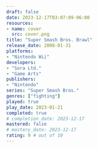 ```yaml
---
draft: false
date: 2023-12-17T03:07:09-06:00
resources:
- name: cover
  src: cover.png
title: "Super Smash Bros. Brawl"
release_date: 2008-01-31
platforms:
- "Nintendo Wii"
developers: 
- "Sora Ltd."
- "Game Arts"
publishers:
- "Nintendo"
series: "Super Smash Bros."
genres: ["fighting"]
played: true
play_date: 2023-01-21
completed: true
# completion_date: 2023-12-17
mastered: false
# mastery_date: 2023-12-17
rating: 9 # out of 10
---
```


